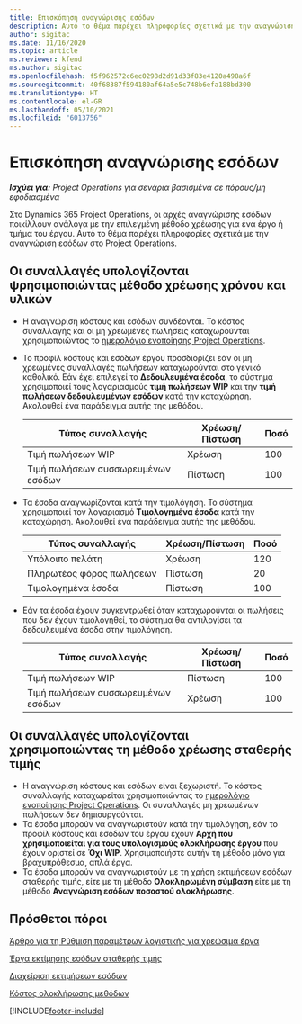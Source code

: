 ```yaml
---
title: Επισκόπηση αναγνώρισης εσόδων
description: Αυτό το θέμα παρέχει πληροφορίες σχετικά με την αναγνώριση εσόδων στο Project Operations.
author: sigitac
ms.date: 11/16/2020
ms.topic: article
ms.reviewer: kfend
ms.author: sigitac
ms.openlocfilehash: f5f962572c6ec0298d2d91d33f83e4120a498a6f
ms.sourcegitcommit: 40f68387f594180af64a5e5c748b6efa188bd300
ms.translationtype: HT
ms.contentlocale: el-GR
ms.lasthandoff: 05/10/2021
ms.locfileid: "6013756"
---
```

# <a name="revenue-recognition-overview"></a>Επισκόπηση αναγνώρισης εσόδων

_**Ισχύει για:** Project Operations για σενάρια βασισμένα σε πόρους/μη εφοδιασμένα_

Στο Dynamics 365 Project Operations, οι αρχές αναγνώρισης εσόδων ποικίλλουν ανάλογα με την επιλεγμένη μέθοδο χρέωσης για ένα έργο ή τμήμα του έργου. Αυτό το θέμα παρέχει πληροφορίες σχετικά με την αναγνώριση εσόδων στο Project Operations.

## <a name="transactions-accounted-using-time-and-material-billing-method"></a>Οι συναλλαγές υπολογίζονται ψρησιμοποιώντας μέθοδο χρέωσης χρόνου και υλικών

- Η αναγνώριση κόστους και εσόδων συνδέονται. Το κόστος συναλλαγής και οι μη χρεωμένες πωλήσεις καταχωρούνται χρησιμοποιώντας το [ημερολόγιο ενοποίησης Project Operations](../project-accounting/project-operations-integration-journal.md).
- Το προφίλ κόστους και εσόδων έργου προσδιορίζει εάν οι μη χρεωμένες συναλλαγές πωλήσεων καταχωρούνται στο γενικό καθολικό. Εάν έχει επιλεγεί το **Δεδουλευμένα έσοδα**, το σύστημα χρησιμοποιεί τους λογαριασμούς **τιμή πωλήσεων WIP** και την **τιμή πωλήσεων δεδουλευμένων εσόδων** κατά την καταχώρηση. Ακολουθεί ένα παράδειγμα αυτής της μεθόδου.  

  | Τύπος συναλλαγής | Χρέωση/Πίστωση | Ποσό |
  | --- | --- | --- |
  | Τιμή πωλήσεων WIP | Χρέωση | 100 |
  | Τιμή πωλήσεων συσσωρευμένων εσόδων | Πίστωση | 100 |

- Τα έσοδα αναγνωρίζονται κατά την τιμολόγηση. Το σύστημα χρησιμοποιεί τον λογαριασμό **Τιμολογημένα έσοδα** κατά την καταχώρηση. Ακολουθεί ένα παράδειγμα αυτής της μεθόδου.  

  | Τύπος συναλλαγής | Χρέωση/Πίστωση | Ποσό |
  | --- | --- | --- |
  | Υπόλοιπο πελάτη | Χρέωση | 120 |
  | Πληρωτέος φόρος πωλήσεων | Πίστωση | 20 |
  | Τιμολογημένα έσοδα | Πίστωση | 100 |

- Εάν τα έσοδα έχουν συγκεντρωθεί όταν καταχωρούνται οι πωλήσεις που δεν έχουν τιμολογηθεί, το σύστημα θα αντιλογίσει τα δεδουλευμένα έσοδα στην τιμολόγηση.

  | Τύπος συναλλαγής | Χρέωση/Πίστωση | Ποσό |
  | --- | --- | --- |
  | Τιμή πωλήσεων WIP | Πίστωση | 100 |
  | Τιμή πωλήσεων συσσωρευμένων εσόδων | Χρέωση | 100 |

## <a name="transactions-accounted-using-the-fixed-price-billing-method"></a>Οι συναλλαγές υπολογίζονται χρησιμοποιώντας τη μέθοδο χρέωσης σταθερής τιμής

- Η αναγνώριση κόστους και εσόδων είναι ξεχωριστή. Το κόστος συναλλαγής καταχωρείται χρησιμοποιώντας το [ημερολόγιο ενοποίησης Project Operations](../project-accounting/project-operations-integration-journal.md). Οι συναλλαγές μη χρεωμένων πωλήσεων δεν δημιουργούνται.
- Τα έσοδα μπορούν να αναγνωριστούν κατά την τιμολόγηση, εάν το προφίλ κόστους και εσόδων του έργου έχουν **Αρχή που χρησιμοποιείται για τους υπολογισμούς ολοκλήρωσης έργου** που έχουν οριστεί σε **Όχι WIP**. Χρησιμοποιήστε αυτήν τη μέθοδο μόνο για βραχυπρόθεσμα, απλά έργα.
- Τα έσοδα μπορούν να αναγνωριστούν με τη χρήση εκτιμήσεων εσόδων σταθερής τιμής, είτε με τη μέθοδο **Ολοκληρωμένη σύμβαση** είτε με τη μέθοδο **Αναγνώριση εσόδων ποσοστού ολοκλήρωσης**.

## <a name="additional-resources"></a>Πρόσθετοι πόροι
[Άρθρο για τη Ρύθμιση παραμέτρων λογιστικής για χρεώσιμα έργα](../project-accounting/configure-accounting-billable-projects.md)

[Έργα εκτίμησης εσόδων σταθερής τιμής](rev-rec-percentage-completion-method.md)

[Διαχείριση εκτιμήσεων εσόδων](rev-rec-completed-contract-method.md)

[Κόστος ολοκλήρωσης μεθόδων](cost-complete-methods.md)


[!INCLUDE[footer-include](../includes/footer-banner.md)]